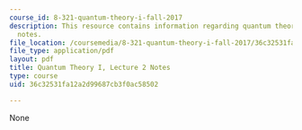 ```yaml
---
course_id: 8-321-quantum-theory-i-fall-2017
description: This resource contains information regarding quantum theory I, lecture
  notes.
file_location: /coursemedia/8-321-quantum-theory-i-fall-2017/36c32531fa12a2d99687cb3f0ac58502_MIT8_321F17_lec2.pdf
file_type: application/pdf
layout: pdf
title: Quantum Theory I, Lecture 2 Notes
type: course
uid: 36c32531fa12a2d99687cb3f0ac58502

---
```

None